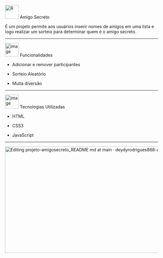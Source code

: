 <img width="45" height="45" alt="R" src="https://github.com/user-attachments/assets/963bc055-04d8-4397-827a-122706cd4bff" />
Amigo Secreto 

É um projeto permite aos usuários inserir nomes de amigos em uma lista e logo realizar um sorteio para determinar quem é o amigo secreto. 

_________________________________________________________________________________________________________________________________________
<img width="45" height="45" alt="image" src="https://github.com/user-attachments/assets/b2113ae5-1fcd-42a8-9903-0649893af8b6" />
Funcionalidades

* Adicionar e remover participantes

* Sorteio Aleatório

* Muita diversão

________________________________________________________________________________________________________________________________________

<img width="45" height="45" alt="image" src="https://github.com/user-attachments/assets/c9aa1ddc-7a40-4d8d-add6-8f9ec0eb299e" />
Tecnologias Utilizadas

* HTML

* CSS3

* JavaScript

________________________________________________________________________________________________________________________________________

<img width="1366" height="350" alt="Editing projeto-amigosecreto_README md at main · deydyrodrigues868-afk_projeto-amigosecreto e mais 2 páginas - Pessoal — Microsoft​ Edge 12_08_2025 20_18_38" src="https://github.com/user-attachments/assets/96581032-aadb-447b-9e12-97a5c7a0e80a" />



